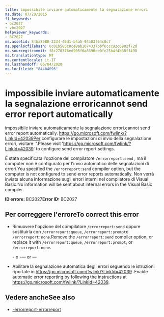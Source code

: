 ```yaml
---
title: impossibile inviare automaticamente la segnalazione errori
ms.date: 07/20/2015
f1_keywords:
- bc2027
- vbc2027
helpviewer_keywords:
- BC2027
ms.assetid: 84ba8580-2234-46d1-b4a5-94b03f64c0c7
ms.openlocfilehash: 0c01b585c0ce8ab1074337bbf8ccc92c6982f72d
ms.sourcegitcommit: f8c270376ed905f6a8896ce0fe25b4f4b38ff498
ms.translationtype: MT
ms.contentlocale: it-IT
ms.lasthandoff: 06/04/2020
ms.locfileid: "84404096"
---
```

# <a name="cannot-send-error-report-automatically"></a><span data-ttu-id="6110e-102">impossibile inviare automaticamente la segnalazione errori</span><span class="sxs-lookup"><span data-stu-id="6110e-102">cannot send error report automatically</span></span>
<span data-ttu-id="6110e-103">impossibile inviare automaticamente la segnalazione errori.</span><span class="sxs-lookup"><span data-stu-id="6110e-103">cannot send error report automatically.</span></span> <span data-ttu-id="6110e-104">https://go.microsoft.com/fwlink/?LinkId=42039Per configurare le impostazioni di invio della segnalazione errori, visitare ''.</span><span class="sxs-lookup"><span data-stu-id="6110e-104">Please visit 'https://go.microsoft.com/fwlink/?LinkId=42039' to configure send error report settings.</span></span>  
  
 <span data-ttu-id="6110e-105">È stata specificata l'opzione del compilatore `/errorreport:send` , ma il computer non è configurato per l'invio automatico delle segnalazioni di errori.</span><span class="sxs-lookup"><span data-stu-id="6110e-105">You specified the `/errorreport:send` compiler option, but the computer is not configured to send error reports automatically.</span></span> <span data-ttu-id="6110e-106">Non verrà inviata alcuna informazione sugli errori interni nel compilatore di Visual Basic.</span><span class="sxs-lookup"><span data-stu-id="6110e-106">No information will be sent about internal errors in the Visual Basic compiler.</span></span>  
  
 <span data-ttu-id="6110e-107">**ID errore:** BC2027</span><span class="sxs-lookup"><span data-stu-id="6110e-107">**Error ID:** BC2027</span></span>  
  
## <a name="to-correct-this-error"></a><span data-ttu-id="6110e-108">Per correggere l'errore</span><span class="sxs-lookup"><span data-stu-id="6110e-108">To correct this error</span></span>  
  
- <span data-ttu-id="6110e-109">Rimuovere l'opzione del compilatore `/errorreport:send` oppure sostituirla con `/errorreport:queue`, `/errorreport:prompt`o `/errorreport:none`.</span><span class="sxs-lookup"><span data-stu-id="6110e-109">Remove the `/errorreport:send` compiler option, or replace it with `/errorreport:queue`, `/errorreport:prompt`, or `/errorreport:none`.</span></span>  
  
     <span data-ttu-id="6110e-110">- o -</span><span class="sxs-lookup"><span data-stu-id="6110e-110">— or —</span></span>  
  
- <span data-ttu-id="6110e-111">Abilitare la segnalazione automatica degli errori seguendo le istruzioni riportate in <https://go.microsoft.com/fwlink/?LinkId=42039> .</span><span class="sxs-lookup"><span data-stu-id="6110e-111">Enable automatic error reporting by following the instructions at <https://go.microsoft.com/fwlink/?LinkId=42039>.</span></span>  
  
## <a name="see-also"></a><span data-ttu-id="6110e-112">Vedere anche</span><span class="sxs-lookup"><span data-stu-id="6110e-112">See also</span></span>

- [<span data-ttu-id="6110e-113">-errorreport</span><span class="sxs-lookup"><span data-stu-id="6110e-113">-errorreport</span></span>](../reference/command-line-compiler/errorreport.md)
